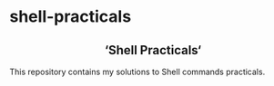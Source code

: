 # shell-practicals
<h2 align="center"> ‘Shell Practicals‘ </h2>
This repository contains my solutions to Shell commands practicals.
